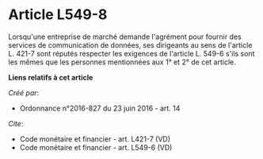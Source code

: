# Article L549-8

Lorsqu'une entreprise de marché demande l'agrément pour fournir des services de communication de données, ses dirigeants au
sens de l'article L. 421-7 sont réputés respecter les exigences de l'article L. 549-6 s'ils sont les mêmes que les personnes
mentionnées aux 1° et 2° de cet article.

**Liens relatifs à cet article**

_Créé par_:

  - Ordonnance n°2016-827 du 23 juin 2016 - art. 14

_Cite_:

  - Code monétaire et financier - art. L421-7 (VD)
  - Code monétaire et financier - art. L549-6 (VD)
